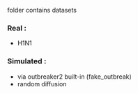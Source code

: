 folder contains datasets

### Real :

- H1N1

### Simulated :

- via outbreaker2 built-in (fake_outbreak)
- random diffusion
